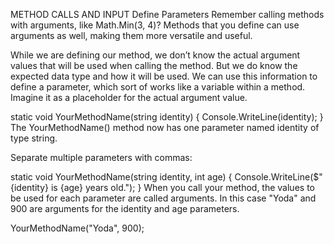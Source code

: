METHOD CALLS AND INPUT
Define Parameters
Remember calling methods with arguments, like Math.Min(3, 4)? Methods that you define can use arguments as well, making them more versatile and useful.

While we are defining our method, we don’t know the actual argument values that will be used when calling the method. But we do know the expected data type and how it will be used. We can use this information to define a parameter, which sort of works like a variable within a method. Imagine it as a placeholder for the actual argument value.

static void YourMethodName(string identity)
{
  Console.WriteLine(identity);
}
The YourMethodName() method now has one parameter named identity of type string.

Separate multiple parameters with commas:

static void YourMethodName(string identity, int age)
{
  Console.WriteLine($"{identity} is {age} years old.");
}
When you call your method, the values to be used for each parameter are called arguments. In this case "Yoda" and 900 are arguments for the identity and age parameters.

YourMethodName("Yoda", 900);
